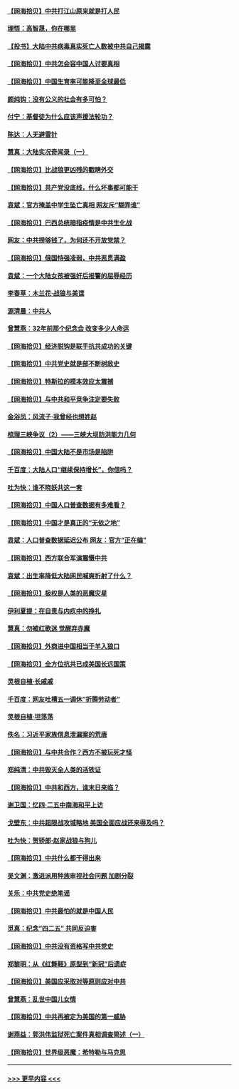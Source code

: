 #### [【网海拾贝】中共打江山原来就是打人民](../pages/nsc993/n12954345.md?t=05171351) 
#### [理悟：高智晟，你在哪里](../pages/nsc993/n12953115.md?t=05171351) 
#### [【投书】大陆中共病毒真实死亡人数被中共自己揭露](../pages/nsc993/n12953050.md?t=05171351) 
#### [【网海拾贝】中共怎会容中国人讨要真相](../pages/nsc993/n12952161.md?t=05171351) 
#### [【网海拾贝】中国生育率可能降至全球最低](../pages/nsc993/n12948793.md?t=05171351) 
#### [颜纯钩：没有公义的社会有多可怕？](../pages/nsc993/n12947626.md?t=05171351) 
#### [付宁：基督徒为什么应该声援法轮功？](../pages/nsc993/n12947233.md?t=05171351) 
#### [陈达：人无避雷针](../pages/nsc993/n12947098.md?t=05171351) 
#### [慧真：大陆实况奇闻录（一）](../pages/nsc993/n12945811.md?t=05171351) 
#### [【网海拾贝】比战狼更凶残的戳瞎外交](../pages/nsc993/n12945717.md?t=05171351) 
#### [【网海拾贝】共产党没底线，什么坏事都可能干](../pages/nsc993/n12942090.md?t=05171351) 
#### [袁斌：官方掩盖中学生坠亡真相 网友斥“糊弄谁”](../pages/nsc993/n12942029.md?t=05171351) 
#### [【网海拾贝】巴西总统暗指疫情是中共生化战](../pages/nsc993/n12938999.md?t=05171351) 
#### [网友：中共捞够钱了，为何还不开放党禁？](../pages/nsc993/n12938952.md?t=05171351) 
#### [【网海拾贝】俄国恃强凌弱，中共恶贯满盈](../pages/nsc993/n12936626.md?t=05171351) 
#### [袁斌：一个大陆女孩被强奸后报警的屈辱经历](../pages/nsc993/n12936547.md?t=05171351) 
#### [李春草：木兰花·战狼与美谍](../pages/nsc993/n12935995.md?t=05171351) 
#### [源清晨：中共人](../pages/nsc993/n12935589.md?t=05171351) 
#### [曾慧燕：32年前那个纪念会 改变多少人命运](../pages/nsc993/n12934233.md?t=05171351) 
#### [【网海拾贝】经济脱钩是联手抗共成功的关键](../pages/nsc993/n12934176.md?t=05171351) 
#### [【网海拾贝】中共党史就是部不断树敌史](../pages/nsc993/n12932844.md?t=05171351) 
#### [【网海拾贝】特斯拉的模本效应太震撼](../pages/nsc993/n12925626.md?t=05171351) 
#### [【网海拾贝】与中共和平竞争注定要失败](../pages/nsc993/n12923326.md?t=05171351) 
#### [金浴凤：风流子‧我曾经也想姓赵](../pages/nsc993/n12920911.md?t=05171351) 
#### [梳理三峡争议（2）——三峡大坝防洪能力几何](../pages/nsc993/n12920173.md?t=05171351) 
#### [【网海拾贝】中国大陆不是市场是陷阱](../pages/nsc993/n12920143.md?t=05171351) 
#### [千百度：大陆人口“继续保持增长”，你信吗？](../pages/nsc993/n12918946.md?t=05171351) 
#### [吐为快：谁不晓妖共这一套](../pages/nsc993/n12918941.md?t=05171351) 
#### [【网海拾贝】中国人口普查数据有多难看？](../pages/nsc993/n12917822.md?t=05171351) 
#### [【网海拾贝】中国才是真正的“无依之地”](../pages/nsc993/n12915845.md?t=05171351) 
#### [袁斌：人口普查数据延迟公布 网友：官方“正在编”](../pages/nsc993/n12915748.md?t=05171351) 
#### [【网海拾贝】西方联合军演震慑中共](../pages/nsc993/n12913466.md?t=05171351) 
#### [袁斌：出生率降低大陆网民喊爽折射了什么？](../pages/nsc993/n12913365.md?t=05171351) 
#### [【网海拾贝】极权是人类的恶魔灾星](../pages/nsc993/n12910697.md?t=05171351) 
#### [伊利夏提：在自责与内疚中的挣扎](../pages/nsc993/n12910493.md?t=05171351) 
#### [慧真：勿被红歌迷 觉醒弃赤魔](../pages/nsc993/n12910485.md?t=05171351) 
#### [【网海拾贝】外商进中国相当于羊入狼口](../pages/nsc993/n12908274.md?t=05171351) 
#### [【网海拾贝】全方位抗共已成美国长远国策](../pages/nsc993/n12906878.md?t=05171351) 
#### [灵根自植‧长戚戚](../pages/nsc993/n12905585.md?t=05171351) 
#### [千百度：网友吐槽五一调休“折腾劳动者”](../pages/nsc993/n12905934.md?t=05171351) 
#### [灵根自植‧坦荡荡](../pages/nsc993/n12905562.md?t=05171351) 
#### [佚名：习近平家族信息泄漏案的荒唐](../pages/nsc993/n12904705.md?t=05171351) 
#### [【网海拾贝】与中共合作？西方不被玩死才怪](../pages/nsc993/n12903873.md?t=05171351) 
#### [郑纯清：中共毁灭全人类的活铁证](../pages/nsc993/n12903785.md?t=05171351) 
#### [【网海拾贝】中共和西方，谁末日来临？](../pages/nsc993/n12903482.md?t=05171351) 
#### [谢卫国：忆四‧二五中南海和平上访](../pages/nsc993/n12902192.md?t=05171351) 
#### [戈壁东：中共超限战攻城略地 美国全面应战还来得及吗？](../pages/nsc993/n12902297.md?t=05171351) 
#### [吐为快：贺骄郎‧赵家战狼与狗儿](../pages/nsc993/n12902280.md?t=05171351) 
#### [【网海拾贝】中共什么都干得出来](../pages/nsc993/n12897500.md?t=05171351) 
#### [吴文渊：激进派用种族审视社会问题 加剧分裂](../pages/nsc993/n12893881.md?t=05171351) 
#### [关乐：中共党史绝笔谣](../pages/nsc993/n12897270.md?t=05171351) 
#### [【网海拾贝】中共最怕的就是中国人民](../pages/nsc993/n12894705.md?t=05171351) 
#### [觅真：纪念“四二五” 共同反迫害](../pages/nsc993/n12894553.md?t=05171351) 
#### [【网海拾贝】中共没有资格写中共党史](../pages/nsc993/n12892231.md?t=05171351) 
#### [郑黎明：从《红舞鞋》原型到“新冠”后遗症](../pages/nsc993/n12890469.md?t=05171351) 
#### [【网海拾贝】美国应采取对等原则应对中共](../pages/nsc993/n12889176.md?t=05171351) 
#### [曾慧燕：乱世中国儿女情](../pages/nsc993/n12887931.md?t=05171351) 
#### [【网海拾贝】中共再被定为美国的第一威胁](../pages/nsc993/n12887580.md?t=05171351) 
#### [谢燕益：郭洪伟监狱死亡案件真相调查简述（一）](../pages/nsc993/n12885648.md?t=05171351) 
#### [【网海拾贝】世界级恶魔：希特勒与马克思](../pages/nsc993/n12884062.md?t=05171351) 

----
#### [ >>> 更早内容 <<< ](../indexes/nsc993-earlier.md)
